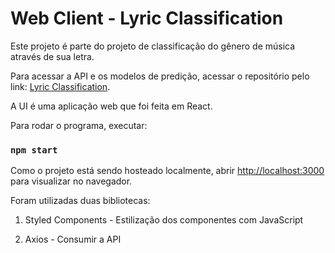 
# Web Client - Lyric Classification

Este projeto é parte do projeto de classificação do gênero de música através de sua letra. 

Para acessar a API e os modelos de predição, acessar o repositório pelo link: [Lyric Classification](https://github.com/luccapuru/lyric_classification_finch).

A UI é uma aplicação web que foi feita em React. 

Para rodar o programa, executar:

### `npm start`

Como o projeto está sendo hosteado localmente, abrir [http://localhost:3000](http://localhost:3000) para visualizar no navegador. 

Foram utilizadas duas bibliotecas: 

1. Styled Components - Estilização dos componentes com JavaScript

2. Axios - Consumir a API
